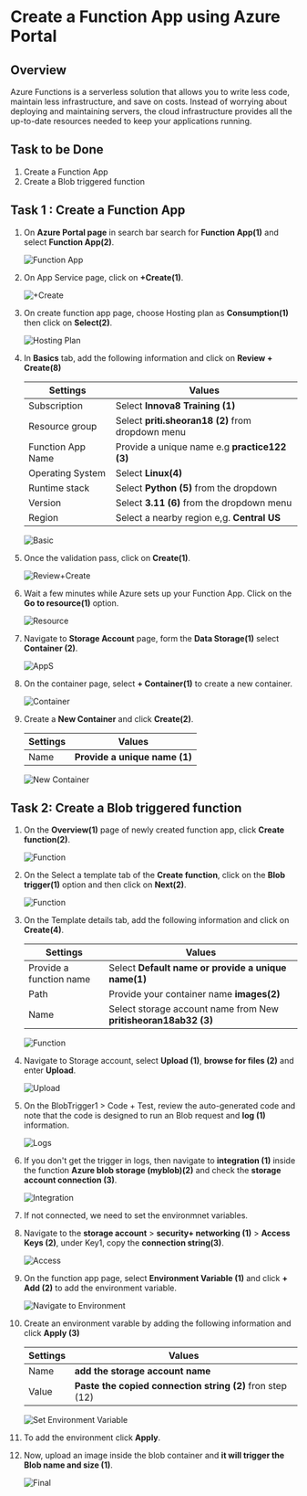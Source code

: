 # Create a Function App using Azure Portal


## Overview

Azure Functions is a serverless solution that allows you to write less code, maintain less infrastructure, and save on costs. Instead of worrying about deploying and maintaining servers, the cloud infrastructure provides all the up-to-date resources needed to keep your applications running.

## Task to be Done

1. Create a Function App
1. Create a Blob triggered function 


## Task 1 : Create a Function App

1. On **Azure Portal page** in search bar search for **Function App(1)** and select **Function App(2)**.

   ![Function App](Search.png)

2. On App Service page, click on **+Create(1)**.

   ![+Create](Create.png)

3. On create function app page, choose Hosting plan as **Consumption(1)** then click on **Select(2)**.

   ![Hosting Plan](Hosting.png)

4. In **Basics** tab, add the following information and click on **Review + Create(8)**

   | **Settings**                    | **Values**                                               |
   |---------------------------------|----------------------------------------------------------|
   | Subscription                    | Select **Innova8 Training (1)**                          |
   | Resource group                  | Select **priti.sheoran18 (2)** from dropdown menu        |
   | Function App Name               | Provide a unique name e.g **practice122 (3)**            |
   | Operating System                | Select **Linux(4)**                                      |
   | Runtime stack                   | Select **Python (5)**  from the dropdown                 |
   | Version                         | Select  **3.11 (6)** from the dropdown menu              |
   | Region                          | Select a nearby region e,g. **Central US**               |

   ![Basic](Basic.png)

6. Once the validation pass, click on **Create(1)**.

   ![Review+Create](Create1.png) 

7. Wait a few minutes while Azure sets up your Function App. Click on the **Go to resource(1)** option.

   ![Resource](Resource.png)
   
9. Navigate to **Storage Account** page, form the **Data Storage(1)** select **Container (2)**.  
    
   ![AppS](Container.png)

10. On the container page, select **+ Container(1)** to create a new container.

    ![Container](CC.png)

11. Create a **New Container** and click **Create(2)**.
    
    | **Settings**                    | **Values**                                               |
    |---------------------------------|----------------------------------------------------------|
    | Name                            |  **Provide a unique name (1)**                           |

    ![New Container](New.png)    
   
## Task 2: Create a Blob triggered function 

1. On the **Overview(1)** page of newly created function app, click **Create function(2)**.

   ![Function](Function.png)
   
3. On the Select a template tab of the **Create function**, click on the **Blob trigger(1)** option and then click on **Next(2)**.

   ![Function](Function1.png)
   
5. On the Template details tab, add the following information and click on **Create(4)**.

   | **Settings**                    | **Values**                                                            |
   |---------------------------------|-----------------------------------------------------------------------|
   | Provide a function name         | Select **Default name or provide a unique name(1)**                   |
   | Path                            | Provide your container name **images(2)**                             |
   | Name                            | Select storage account name from New **pritisheoran18ab32 (3)**       |

   ![Function](Function3.png)
    
7. Navigate to Storage account, select **Upload (1)**, **browse for files (2)** and enter **Upload**.

   ![Upload](Upload.png)
  
9. On the BlobTrigger1 > Code + Test, review the auto-generated code and note that the code is designed to run an Blob request and **log (1)** information.

   ![Logs](Log.png)
 
10. If you don't get the trigger in logs, then navigate to **integration (1)** inside the function **Azure blob storage (myblob)(2)** and check the **storage account connection (3)**.

    ![Integration](Integration.png)

11. If not connected, we need to set the environmnet variables.
    
13. Navigate to the **storage account** > **security+ networking (1)** > **Access Keys (2)**, under Key1, copy the **connection string(3)**.

    ![Access](Access.png)

14. On the function app page, select **Environment Variable (1)** and click **+ Add (2)** to add the environment variable. 

    ![Navigate to Environment](Variable2.png)  

15. Create an environment varable by adding the following information and click **Apply (3)**
    
    | **Settings**                    | **Values**                                                            |
    |---------------------------------|-----------------------------------------------------------------------|
    | Name                            |  **add the storage account name**                                     |
    | Value                           |  **Paste the copied connection string (2)** fron step (12)            |
   
    ![Set Environment Variable](Env.png)
    
17. To add the environment click **Apply**.
    
16. Now, upload an image inside the blob container and **it will trigger the Blob name and size (1)**. 
 
    ![Final](Final.png)

   



   

   
